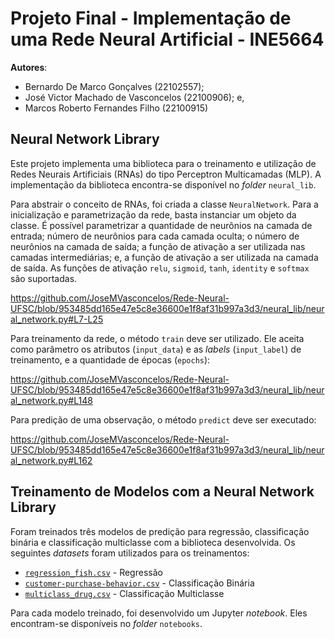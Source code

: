 # Projeto Final - Implementação de uma Rede Neural Artificial - INE5664

**Autores**:
- Bernardo De Marco Gonçalves (22102557);
- José Victor Machado de Vasconcelos (22100906); e,
- Marcos Roberto Fernandes Filho (22100915)

## Neural Network Library

Este projeto implementa uma biblioteca para o treinamento e utilização de Redes Neurais Artificiais (RNAs) do tipo Perceptron Multicamadas (MLP). A implementação da biblioteca encontra-se disponível no _folder_ `neural_lib`.

Para abstrair o conceito de RNAs, foi criada a classe `NeuralNetwork`. Para a inicialização e parametrização da rede, basta instanciar um objeto da classe. É possível parametrizar a quantidade de neurônios na camada de entrada; número de neurônios para cada camada oculta; o número de neurônios na camada de saída; a função de ativação a ser utilizada nas camadas intermediárias; e, a função de ativação a ser utilizada na camada de saída. As funções de ativação `relu`, `sigmoid`, `tanh`, `identity` e `softmax` são suportadas.

https://github.com/JoseMVasconcelos/Rede-Neural-UFSC/blob/953485dd165e47e5c8e36600e1f8af31b997a3d3/neural_lib/neural_network.py#L7-L25

Para treinamento da rede, o método `train` deve ser utilizado. Ele aceita como parâmetro os atributos (`input_data`) e as _labels_ (`input_label`) de treinamento, e a quantidade de épocas (`epochs`):

https://github.com/JoseMVasconcelos/Rede-Neural-UFSC/blob/953485dd165e47e5c8e36600e1f8af31b997a3d3/neural_lib/neural_network.py#L148

Para predição de uma observação, o método `predict` deve ser executado:

https://github.com/JoseMVasconcelos/Rede-Neural-UFSC/blob/953485dd165e47e5c8e36600e1f8af31b997a3d3/neural_lib/neural_network.py#L162

## Treinamento de Modelos com a Neural Network Library

Foram treinados três modelos de predição para regressão, classificação binária e classificação multiclasse com a biblioteca desenvolvida. Os seguintes _datasets_ foram utilizados para os treinamentos:

- [`regression_fish.csv`](./data/regression_fish.csv) - Regressão
- [`customer-purchase-behavior.csv`](./data/customer-purchase-behavior.csv) - Classificação Binária
- [`multiclass_drug.csv`](./data/multiclass_drug.csv) - Classificação Multiclasse

Para cada modelo treinado, foi desenvolvido um Jupyter _notebook_. Eles encontram-se disponíveis no _folder_ `notebooks`.
